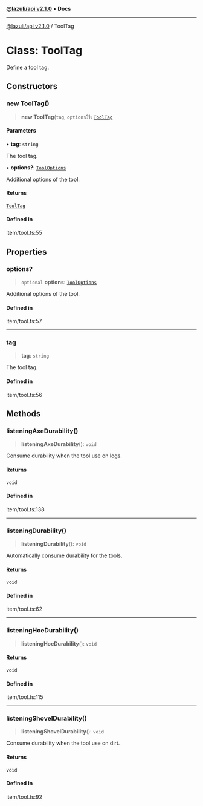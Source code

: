 [**@lazuli/api v2.1.0**](../README.md) • **Docs**

***

[@lazuli/api v2.1.0](../globals.md) / ToolTag

# Class: ToolTag

Define a tool tag.

## Constructors

### new ToolTag()

> **new ToolTag**(`tag`, `options`?): [`ToolTag`](ToolTag.md)

#### Parameters

• **tag**: `string`

The tool tag.

• **options?**: [`ToolOptions`](../interfaces/ToolOptions.md)

Additional options of the tool.

#### Returns

[`ToolTag`](ToolTag.md)

#### Defined in

item/tool.ts:55

## Properties

### options?

> `optional` **options**: [`ToolOptions`](../interfaces/ToolOptions.md)

Additional options of the tool.

#### Defined in

item/tool.ts:57

***

### tag

> **tag**: `string`

The tool tag.

#### Defined in

item/tool.ts:56

## Methods

### listeningAxeDurability()

> **listeningAxeDurability**(): `void`

Consume durability when the tool use on logs.

#### Returns

`void`

#### Defined in

item/tool.ts:138

***

### listeningDurability()

> **listeningDurability**(): `void`

Automatically consume durability for the tools.

#### Returns

`void`

#### Defined in

item/tool.ts:62

***

### listeningHoeDurability()

> **listeningHoeDurability**(): `void`

#### Returns

`void`

#### Defined in

item/tool.ts:115

***

### listeningShovelDurability()

> **listeningShovelDurability**(): `void`

Consume durability when the tool use on dirt.

#### Returns

`void`

#### Defined in

item/tool.ts:92
